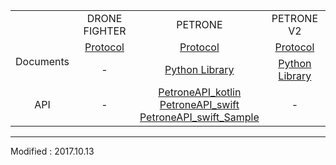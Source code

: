 
<table>
    <tr>
        <td><div align="center"></div></td>
        <td><div align="center">DRONE FIGHTER</div></td>
        <td><div align="center">PETRONE</div></td>
        <td><div align="center">PETRONE V2</div></td>
    </tr>
    <tr>
        <td rowspan="2"><div align="center">Documents</div></td>
        <td><div align="center"><a href="/documents/kr/products/dronefighter2017/protocol/">Protocol</a></div></td>
        <td><div align="center"><a href="/documents/kr/products/petrone/protocol/">Protocol</a></div></td>
        <td><div align="center"><a href="/documents/kr/products/petrone_v2/protocol/">Protocol</a></div></td>
    </tr>
        <tr>
            <td><div align="center">-</div></td>
            <td><div align="center"><a href="/documents/kr/products/petrone/library/python/petrone/">Python Library</a></div></td>
            <td><div align="center"><a href="/documents/kr/products/petrone_v2/library/python/petrone_v2/">Python Library</a></div></td>
        </tr>
    <tr>
        <td><div align="center">API</div></td>
        <td><div align="center">-</div></td>
        <td>
            <div align="center">
                <a href="https://github.com/petrone/PetroneAPI_kotlin" target="_blank">PetroneAPI_kotlin</a><br>
                <a href="https://github.com/petrone/PetroneAPI_swift" target="_blank">PetroneAPI_swift</a><br>
                <a href="https://github.com/petrone/PetroneAPI_swift_Sample" target="_blank">PetroneAPI_swift_Sample</a>
            </div>
        </td>
        <td><div align="center">-</div></td>
    </tr>
</table>

---

Modified : 2017.10.13